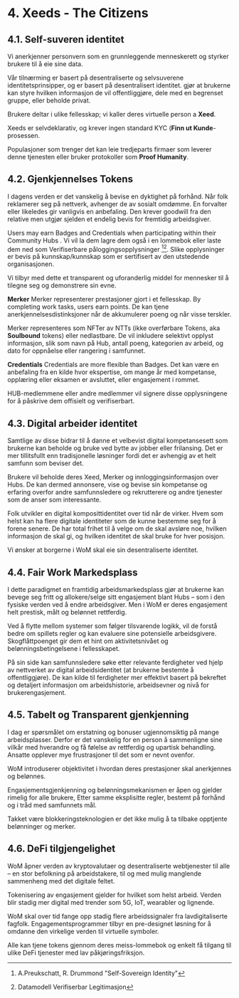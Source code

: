 # 4. Xeeds - The Citizens

## 4.1. Self-suveren identitet

Vi anerkjenner personvern som en grunnleggende menneskerett og styrker brukere til å eie sine data.

Vår tilnærming er basert på desentraliserte og selvsuverene identitetsprinsipper, og er basert på desentralisert identitet. gjør at brukerne kan styre hvilken informasjon de vil offentliggjøre, dele med en begrenset gruppe, eller beholde privat.

Brukere deltar i ulike fellesskap; vi kaller deres virtuelle person a **__Xeed__**.

Xeeds er selvdeklarativ, og krever ingen standard KYC (__Finn ut Kunde__- prosessen.

Populasjoner som trenger det kan leie tredjeparts firmaer som leverer denne tjenesten eller bruker protokoller som __Proof Humanity__.

## 4.2. Gjenkjennelses Tokens

I dagens verden er det vanskelig å bevise en dyktighet på forhånd. Når folk reklamerer seg på nettverk, avhenger de av sosialt omdømme. En forvalter eller likeledes gir vanligvis en anbefaling. Den krever goodwill fra den relative men utgjør sjelden et endelig bevis for fremtidig arbeidsgiver.

Users may earn Badges and Credentials when participating within their Community Hubs . Vi vil la dem lagre dem også i en lommebok eller laste dem ned som Verifiserbare påloggingsopplysninger [^7][^8]. Slike opplysninger er bevis på kunnskap/kunnskap som er sertifisert av den utstedende organisasjonen.

Vi tilbyr med dette et transparent og uforanderlig middel for mennesker til å tilegne seg og demonstrere sin evne.

**Merker** Merker representerer prestasjoner gjort i et fellesskap. By completing work tasks, users earn points. De kan tjene anerkjennelsesdistinksjoner når de akkumulerer poeng og når visse terskler.

Merker representeres som NFTer av NTTs (ikke overførbare Tokens, aka __Soulbound__ tokens) eller nedlastbare. De vil inkludere selektivt opplyst informasjon, slik som navn på Hub, antall poeng, kategorien av arbeid, og dato for oppnåelse eller rangering i samfunnet.

**Credentials** Credentials are more flexible than Badges. Det kan være en anbefaling fra en kilde hvor ekspertise, om mange år med kompetanse, opplæring eller eksamen er avsluttet, eller engasjement i rommet.

HUB-medlemmene eller andre medlemmer vil signere disse opplysningene for å påskrive dem offisielt og verifiserbart.

## 4.3. Digital arbeider identitet

Samtlige av disse bidrar til å danne et velbevist digital kompetansesett som brukerne kan beholde og bruke ved bytte av jobber eller frilansing. Det er mer tillitsfullt enn tradisjonelle løsninger fordi det er avhengig av et helt samfunn som beviser det.

Brukere vil beholde deres Xeed, Merker og innloggingsinformasjon over Hubs. De kan dermed annonsere, vise og bevise sin kompetanse og erfaring overfor andre samfunnsledere og rekrutterere og andre tjenester som de anser som interessante.

Folk utvikler en digital komposittidentitet over tid når de virker. Hvem som helst kan ha flere digitale identiteter som de kunne bestemme seg for å forene senere. De har total frihet til å velge om de skal avsløre noe, hvilken informasjon de skal gi, og hvilken identitet de skal bruke for hver posisjon.

Vi ønsker at borgerne i WoM skal eie sin desentraliserte identitet.

## 4.4. Fair Work Markedsplass

I dette paradigmet en framtidig arbeidsmarkedsplass gjør at brukerne kan bevege seg fritt og allokere/selge sitt engasjement blant Hubs – som i den fysiske verden ved å endre arbeidsgiver. Men i WoM er deres engasjement helt prestisk, målt og belønnet rettferdig.

Ved å flytte mellom systemer som følger tilsvarende logikk, vil de forstå bedre om spillets regler og kan evaluere sine potensielle arbeidsgivere. Skogflåttpoenget gir dem et hint om aktivitetsnivået og belønningsbetingelsene i fellesskapet.

På sin side kan samfunnsledere søke etter relevante ferdigheter ved hjelp av nettverket av digital arbeidsidentitet (at brukerne bestemte å offentliggjøre). De kan kilde til ferdigheter mer effektivt basert på bekreftet og detaljert informasjon om arbeidshistorie, arbeidsevner og nivå for brukerengasjement.

## 4.5. Tabelt og Transparent gjenkjenning

I dag er spørsmålet om erstatning og bonuser ugjennomsiktig på mange arbeidsplasser. Derfor er det vanskelig for en person å sammenligne sine vilkår med hverandre og få følelse av rettferdig og upartisk behandling. Ansatte opplever mye frustrasjoner til det som er nevnt ovenfor.

WoM introduserer objektivitet i hvordan deres prestasjoner skal anerkjennes og belønnes.

Engasjementsgjenkjenning og belønningsmekanismen er åpen og gjelder rimelig for alle brukere, Etter samme eksplisitte regler, bestemt på forhånd og i tråd med samfunnets mål.

Takket være blokkeringsteknologien er det ikke mulig å ta tilbake opptjente belønninger og merker.

## 4.6. DeFi tilgjengelighet

WoM åpner verden av kryptovalutaer og desentraliserte webtjenester til alle – en stor befolkning på arbeidstakere, til og med mulig manglende sammenheng med det digitale feltet.

Tokenisering av engasjement gjelder for hvilket som helst arbeid. Verden blir stadig mer digital med trender som 5G, IoT, wearabler og lignende.

WoM skal over tid fange opp stadig flere arbeidssignaler fra lavdigitaliserte fagfolk. Engagementsprogrammer tilbyr en pre-designet løsning for å omdanne den virkelige verden til virtuelle symboler.

Alle kan tjene tokens gjennom deres meiss-lommebok og enkelt få tilgang til ulike DeFi tjenester med lav påkjøringsfriksjon.

[^7]: A.Preukschatt, R. Drummond "Self-Sovereign Identity"
[^8]: Datamodell Verifiserbar Legitimasjon
